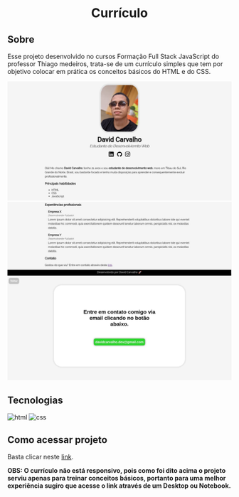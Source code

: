 <h1 align="center">Currículo</h1>

## Sobre
Esse projeto desenvolvido no cursos Formação Full Stack JavaScript do professor Thiago medeiros, trata-se de um currículo simples que tem por objetivo colocar em prática os conceitos básicos do HTML e do CSS.

<img src="images/curriculo.jfif" alt="Currículo parte 1">
<img src="images/curriculo2.jfif" alt="Currículo parte 2">
<img src="images/curriculo3.jfif" alt="Página de contato">

## Tecnologias 
<p> 
  <img src="https://img.shields.io/badge/HTML5-E34F26?style=for-the-badge&logo=html5&logoColor=white" alt="html">
  <img src="https://img.shields.io/badge/CSS3-1572B6?style=for-the-badge&logo=css3&logoColor=white" alt="css">
</p>

## Como acessar projeto
Basta clicar neste <a href="https://davidcarvalho-dev.github.io/curriculo/">link</a>.

**OBS: O currículo não está responsivo, pois como foi dito acima o projeto serviu apenas para treinar conceitos básicos, portanto para uma melhor experiência sugiro que acesse o link através de um Desktop ou Notebook.**
